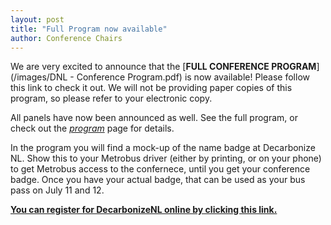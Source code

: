 ```yaml
---
layout: post
title: "Full Program now available"
author: Conference Chairs
---
```


We are very excited to announce that the [**FULL CONFERENCE PROGRAM**](/images/DNL - Conference Program.pdf) is now available! Please follow this link to check it out. We will not be providing paper copies of this program, so please refer to your electronic copy.

All panels have now been announced as well. See the full program, or check out the [*program*](/program) page for details. 

In the program you will find a mock-up of the name badge at Decarbonize NL. Show this to your Metrobus driver (either by printing, or on your phone) to get Metrobus access to the confernece, until you get your conference badge. Once you have your actual badge, that can be used as your bus pass on July 11 and 12.

[**You can register for DecarbonizeNL online by clicking this link.**](https://mun.ungerboeck.com/prod/emc00/register.aspx?OrgCode=10&EvtID=5290&AppCode=REG&CC=119051503651)
